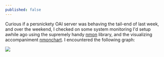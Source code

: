 ```yaml
---
published: false
---
```

Curious if a persnickety OAI server was behaving the tail-end of last week, and over the weekend, I checked on some system monitoring I'd setup awhile ago using the supremely handy [nmon](http://nmon.sourceforge.net/pmwiki.php) library, and the visualizing accompaniment [nmonchart](http://nmon.sourceforge.net/pmwiki.php?n=Site.Nmonchart).  I encountered the following graph:

![]({{site.baseurl}}/assets/images/cpu_load.png)


